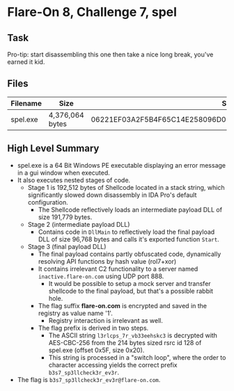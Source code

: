 # Flare-On 8, Challenge 7, spel

## Task

Pro-tip: start disassembling this one then take a nice long break, you've earned it kid.

## Files

Filename | Size | SHA256
--- | --- | ---
spel.exe | 4,376,064 bytes | 06221EF03A2F5B4F65C14E258096D02C37282E4440C0ECE0E730DFDD7A748E9A

## High Level Summary

- spel.exe is a 64 Bit Windows PE executable displaying an error message in a gui window when executed.
- It also executes nested stages of code.
  - Stage 1 is 192,512 bytes of Shellcode located in a stack string, which significantly slowed down disassembly in IDA Pro's default configuration.
    - The Shellcode reflectively loads an intermediate payload DLL of size 191,779 bytes.
  - Stage 2 (intermediate payload DLL)
    - Contains code in `DllMain` to reflectively load the final payload DLL of size 96,768 bytes and calls it's exported function `Start`.
  - Stage 3 (final payload DLL)
    - The final payload contains partly obfuscated code, dynamically resolving API functions by hash value (rol7+xor)
    - It contains irrelevant C2 functionality to a server named `inactive.flare-on.com` using UDP port 888.
      - It would be possible to setup a mock server and transfer shellcode to the final payload, but that's a possible rabbit hole.
    - The flag suffix **flare-on.com** is encrypted and saved in the registry as value name '1'.
      - Registry interaction is irrelevant as well.
    - The flag prefix is derived in two steps.
      - The ASCII string `l3rlcps_7r_vb33eehskc3` is decrypted with AES-CBC-256 from the 214 bytes sized rsrc id 128 of spel.exe (offset 0x5F, size 0x20).
      - This string is processed in a "switch loop", where the order to character accessing yields the correct prefix `b3s7_sp3llcheck3r_ev3r`.
- The flag is `b3s7_sp3llcheck3r_ev3r@flare-on.com`.
